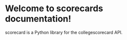 # Welcome to scorecards documentation!

scorecard is a Python library for the collegescorecard API.
